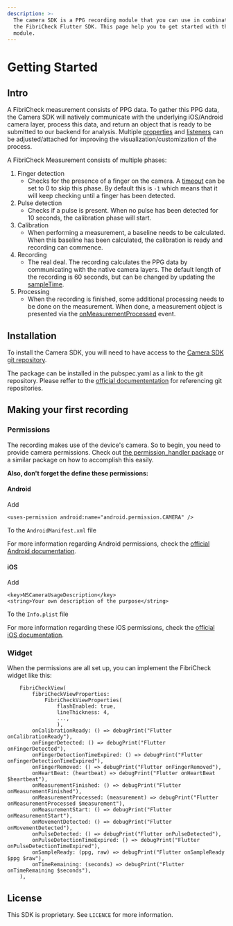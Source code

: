 ```yaml
---
description: >-
  The camera SDK is a PPG recording module that you can use in combination with
  the FibriCheck Flutter SDK. This page help you to get started with this
  module.
---
```


# Getting Started

## Intro

A FibriCheck measurement consists of PPG data. To gather this PPG data, the Camera SDK will natively communicate with the underlying iOS/Android camera layer, process this data, and return an object that is ready to be submitted to our backend for analysis. Multiple [properties](properties.md) and [listeners](listeners.md) can be adjusted/attached for improving the visualization/customization of the process.

A FibriCheck Measurement consists of multiple phases:

1. Finger detection
   * Checks for the presence of a finger on the camera. A [timeout](properties.md#fingerdetectionexpirytime) can be set to 0 to skip this phase. By default this is `-1` which means that it will keep checking until a finger has been detected.
2. Pulse detection&#x20;
   * Checks if a pulse is present. When no pulse has been detected for 10 seconds, the calibration phase will start.
3. Calibration
   * When performing a measurement, a baseline needs to be calculated. When this baseline has been calculated, the calibration is ready and recording can commence.
4. Recording
   * The real deal. The recording calculates the PPG data by communicating with the native camera layers. The default length of the recording is 60 seconds, but can be changed by updating the [sampleTime](properties.md#sampletime).
5. Processing&#x20;
   * When the recording is finished, some additional processing needs to be done on the measurement. When done, a measurement object is presented via the [onMeasurementProcessed](listeners.md#onmeasurementprocessed) event.&#x20;

## Installation

To install the Camera SDK, you will need to have access to the [Camera SDK git repository](https://github.com/fibricheck/flutter-camera-sdk).

The package can be installed in the pubspec.yaml as a link to the git repository. Please reffer to the [official documententation](https://docs.flutter.dev/development/packages-and-plugins/using-packages) for referencing git repositories.

## Making your first recording

### Permissions

The recording makes use of the device's camera. So to begin, you need to provide camera permissions. Check out [the permission_handler package](https://pub.dev/packages/permission_handler) or a similar package on how to accomplish this easily.

**Also, don't forget the define these permissions:**

#### Android

Add&#x20;

```
<uses-permission android:name="android.permission.CAMERA" />
```

To the `AndroidManifest.xml` file

For more information regarding Android permissions, check the [official Android documentation](https://developer.android.com/training/permissions/declaring).

#### iOS

Add&#x20;

```
<key>NSCameraUsageDescription</key>
<string>Your own description of the purpose</string>
```

To the `Info.plist` file

For more information regarding these iOS permissions, check the [official iOS documentation](https://developer.apple.com/documentation/avfoundation/cameras\_and\_media\_capture/requesting\_authorization\_for\_media\_capture\_on\_ios?language=objc).

### Widget

When the permissions are all set up, you can implement the FibriCheck widget like this:

```
    FibriCheckView(
        fibriCheckViewProperties: 
            FibriCheckViewProperties(
                flashEnabled: true,
                lineThickness: 4,
                ...,
                ),
        onCalibrationReady: () => debugPrint("Flutter onCalibrationReady"),
        onFingerDetected: () => debugPrint("Flutter onFingerDetected"),
        onFingerDetectionTimeExpired: () => debugPrint("Flutter onFingerDetectionTimeExpired"),
        onFingerRemoved: () => debugPrint("Flutter onFingerRemoved"),
        onHeartBeat: (heartbeat) => debugPrint("Flutter onHeartBeat $heartbeat"),
        onMeasurementFinished: () => debugPrint("Flutter onMeasurementFinished"),
        onMeasurementProcessed: (measurement) => debugPrint("Flutter onMeasurementProcessed $measurement"),
        onMeasurementStart: () => debugPrint("Flutter onMeasurementStart"),
        onMovementDetected: () => debugPrint("Flutter onMovementDetected"),
        onPulseDetected: () => debugPrint("Flutter onPulseDetected"),
        onPulseDetectionTimeExpired: () => debugPrint("Flutter onPulseDetectionTimeExpired"),
        onSampleReady: (ppg, raw) => debugPrint("Flutter onSampleReady $ppg $raw"),
        onTimeRemaining: (seconds) => debugPrint("Flutter onTimeRemaining $seconds"),
    ),
```

## License
This SDK is proprietary. See `LICENCE` for more information.